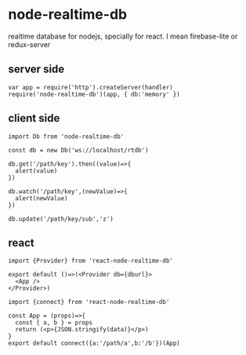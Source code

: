 # node-realtime-db

realtime database for nodejs, specially for react. I mean firebase-lite or redux-server

## server side

```
var app = require('http').createServer(handler)
require('node-realtime-db')(app, { db:'memory' })
```

## client side

```
import Db from 'node-realtime-db'

const db = new Db('ws://localhost/rtdb')

db.get('/path/key').then((value)=>{
  alert(value)
})

db.watch('/path/key',(newValue)=>{
  alert(newValue)
})

db.update('/path/key/sub','z')

```

## react

```
import {Provider} from 'react-node-realtime-db'

export default ()=>(<Provider db={dburl}>
  <App />
</Provider>)

```


```
import {connect} from 'react-node-realtime-db'

const App = (props)=>{
  const { a, b } = props
  return (<p>{JSON.stringify(data)}</p>)
}
export default connect({a:'/path/a',b:'/b'})(App)

```
